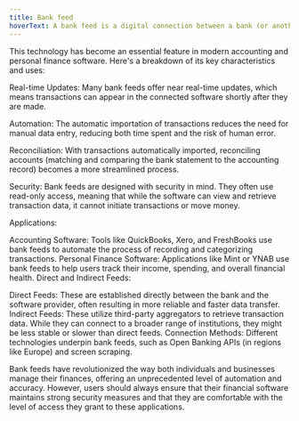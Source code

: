 ```yaml
---
title: Bank feed
hoverText: A bank feed is a digital connection between a bank (or another financial institution) and a software application, which allows for the automatic and regular transfer of financial data from the bank account into the software. 
---
```


This technology has become an essential feature in modern accounting and personal finance software. Here's a breakdown of its key characteristics and uses:

Real-time Updates: Many bank feeds offer near real-time updates, which means transactions can appear in the connected software shortly after they are made.

Automation: The automatic importation of transactions reduces the need for manual data entry, reducing both time spent and the risk of human error.

Reconciliation: With transactions automatically imported, reconciling accounts (matching and comparing the bank statement to the accounting record) becomes a more streamlined process.

Security: Bank feeds are designed with security in mind. They often use read-only access, meaning that while the software can view and retrieve transaction data, it cannot initiate transactions or move money.

Applications:

Accounting Software: Tools like QuickBooks, Xero, and FreshBooks use bank feeds to automate the process of recording and categorizing transactions.
Personal Finance Software: Applications like Mint or YNAB use bank feeds to help users track their income, spending, and overall financial health.
Direct and Indirect Feeds:

Direct Feeds: These are established directly between the bank and the software provider, often resulting in more reliable and faster data transfer.
Indirect Feeds: These utilize third-party aggregators to retrieve transaction data. While they can connect to a broader range of institutions, they might be less stable or slower than direct feeds.
Connection Methods: Different technologies underpin bank feeds, such as Open Banking APIs (in regions like Europe) and screen scraping.

Bank feeds have revolutionized the way both individuals and businesses manage their finances, offering an unprecedented level of automation and accuracy. However, users should always ensure that their financial software maintains strong security measures and that they are comfortable with the level of access they grant to these applications.